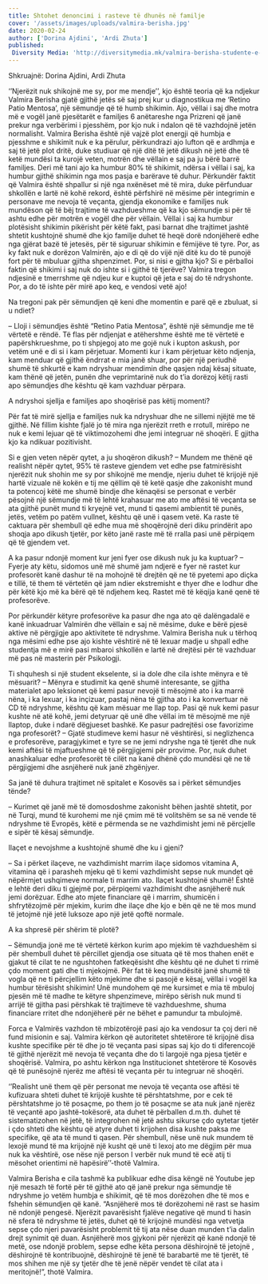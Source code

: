 ```yaml
---
title: Shtohet denoncimi i rasteve të dhunës në familje
cover: '/assets/images/uploads/valmira-berisha.jpg'
date: 2020-02-24
author: ['Dorina Ajdini', 'Ardi Zhuta']
published:
 Diversity Media: 'http://diversitymedia.mk/valmira-berisha-studente-e-verber-por-ekselente/'
---
```


Shkruajnë: Dorina Ajdini, Ardi Zhuta

‘’Njerëzit nuk shikojnë me sy, por me mendje’’, kjo është teoria që ka ndjekur Valmira Berisha gjatë gjithë jetës së saj prej kur u diagnostikua me ‘Retino Patio Mentosa’, një sëmundje që të humb shikimin. Ajo, vëllai i saj dhe motra më e vogël janë pjesëtarët e familjes 6 anëtareshe nga Prizreni që janë prekur nga verbërimi i pjesshëm, por kjo nuk i ndalon që të vazhdojnë jetën normalisht. Valmira Berisha është një vajzë plot energji që humbja e pjesshme e shikimit nuk e ka përulur, përkundrazi ajo lufton që e ardhmja e saj të jetë plot dritë, duke studiuar që një ditë të jetë dikush në jetë dhe të ketë mundësi ta kurojë veten, motrën dhe vëllain e saj pa ju bërë barrë familjes. Deri më tani ajo ka humbur 80% të shikimit, ndërsa i vëllai i saj, ka humbur gjithë shikimin nga mos pasja e barërave të duhur.
Përkundër faktit që Valmira është shpallur si një nga nxënëset më të mira, duke përfunduar shkollën e lartë në kohë rekord, është përfshirë në mësime për integrimin e personave me nevoja të veçanta, gjendja ekonomike e familjes nuk mundëson që të bëj trajtime të vazhdueshme që ka kjo sëmundje si për të ashtu edhe për motrën e vogël dhe për vëllain. Vëllai i saj ka humbur plotësisht shikimin pikërisht për këtë fakt, pasi barnat dhe trajtimet jashtë shtetit kushtojnë shumë dhe kjo familje duhet të heqë dorë ndonjëherë edhe nga gjërat bazë të jetesës, për të siguruar shikimin e fëmijëve të tyre. Por, as ky fakt nuk e dorëzon Valmirën, ajo e di që do vijë një ditë ku do të punojë fort për të mbuluar gjitha shpenzimet.
Por, si nisi e gjitha kjo? Si e përballoi faktin që shikimi i saj nuk do ishte si i gjithë të tjerëve? Valmira tregon ndjesinë e tmerrshme që ndjeu kur e kuptoi që jeta e saj do të ndryshonte. Por, a do të ishte për mirë apo keq, e vendosi vetë ajo!

Na tregoni pak për sëmundjen që keni dhe momentin e parë që e zbuluat, si u ndiet?

– Lloji i sëmundjes është “Retino Patia Mentosa”, është një sëmundje me të vërtetë e rëndë.
Të flas për ndjenjat e atëhershme është me të vërtetë e papërshkrueshme, po ti shpjegoj ato me gojë nuk i kupton askush, por vetëm unë e di si i kam përjetuar. Momenti kur i kam përjetuar këto ndjenja, kam menduar që gjithë ëndrrat e mia janë shuar, por për një periudhë shumë të shkurtë e kam ndryshuar mendimin dhe qasjen ndaj kësaj situate, kam thënë që jetën, punën dhe veprimtarinë nuk do t’ia dorëzoj këtij rasti apo sëmundjes dhe kështu që kam vazhduar përpara.

A ndryshoi sjellja e familjes apo shoqërisë pas këtij momenti?

Për fat të mirë sjellja e familjes nuk ka ndryshuar dhe ne sillemi njëjtë me të gjithë. Në fillim kishte fjalë jo të mira nga njerëzit rreth e rrotull, mirëpo ne nuk e kemi lejuar që të viktimozohemi dhe jemi integruar në shoqëri. E gjitha kjo ka ndikuar pozitivisht.

Si e gjen veten nëpër qytet, a ju shoqëron dikush?
– Mundem me thënë që realisht nëpër qytet, 95% të rasteve gjendem vet edhe pse fatmirësisht njerëzit nuk shohin me sy por shikojnë me mendje, njeriu duhet të krijojë një hartë vizuale në kokën e tij me qëllim që të ketë qasje dhe zakonisht mund ta potencoj këtë me shumë bindje dhe kënaqësi se personat e verbër pësojnë një sëmundje më të lehtë krahasuar me ato me aftësi të veçanta se ata gjithë punët mund ti kryejnë vet, mund ti qasemi ambientit të punës, jetës, vetëm po patëm vullnet, kështu që unë i qasem vetë. Ka raste të caktuara për shembull që edhe mua më shoqërojnë deri diku prindërit apo shoqja apo dikush tjetër, por këto janë raste më të rralla pasi unë përpiqem që të gjendem vet.

A ka pasur ndonjë moment kur jeni fyer ose dikush nuk ju ka kuptuar?
– Fyerje aty këtu, sidomos unë më shumë jam ndjerë e fyer në rastet kur profesorët kanë dashur të na mohojnë të drejtën që ne të pyetemi apo diçka e tillë, të them të vërtetën që jam ndier ekstremisht e thyer dhe e lodhur dhe për këtë kjo më ka bërë që të ndjehem keq. Rastet më të këqija kanë qenë të profesorëve.

Por përkundër këtyre profesorëve ka pasur dhe nga ato që dalëngadalë e kanë inkuadruar Valmirën dhe vëllain e saj në mësime, duke e bërë pjesë aktive në përgjigje apo aktivitete të ndryshme. Valmira Berisha nuk u tërhoq nga mësimi edhe pse ajo kishte vështirë në të lexuar madje u shpall edhe studentja më e mirë pasi mbaroi shkollën e lartë në drejtësi për të vazhduar më pas në masterin për Psikologji.

Ti shquhesh si një student ekselente, si ia dole dhe cila ishte mënyra e të mësuarit?
– Mënyra e studimit ka qenë shumë interesante, se gjitha materialet apo leksionet që kemi pasur nevojë ti mësojmë ato i ka marrë nëna, i ka lexuar, i ka inçizuar, pastaj nëna të gjitha ato i ka konvertuar në CD të ndryshme, kështu që kam mësuar me llap top. Pasi që nuk kemi pasur kushte në atë kohë, jemi detyruar që unë dhe vëllai im të mësojmë me një llaptop, duke i ndarë dëgjueset bashkë.
Ke pasur padrejtësi ose favorizime nga profesorët?
– Gjatë studimeve kemi hasur në vështirësi, si neglizhenca e profesorëve, paragjykimet e tyre se ne jemi ndryshe nga të tjerët dhe nuk kemi aftësi të mjaftueshme që të përgjigjemi për provime. Por, nuk duhet anashkaluar edhe profesorët të cilët na kanë dhënë çdo mundësi që ne të përgjigjemi dhe asnjëherë nuk janë zhgënjyer.

Sa janë të duhura trajtimet në spitalet e Kosovës sa i përket sëmundjes tënde?

– Kurimet që janë më të domosdoshme zakonisht bëhen jashtë shtetit, por në Turqi, mund të kurohemi me një çmim më të volitshëm se sa në vende të ndryshme të Evropës, këtë e përmenda se ne vazhdimisht jemi në përcjelle e sipër të kësaj sëmundje.

Ilaçet e nevojshme a kushtojnë shumë dhe ku i gjeni?

– Sa i përket ilaçeve, ne vazhdimisht marrim ilaçe sidomos vitamina A, vitamina që i parasheh mjeku që ti kemi vazhdimisht sepse nuk mundet që nëpërmjet ushqimeve normale ti marrim ato. Ilaçet kushtojnë shumë! Është e lehtë deri diku ti gjejmë por, përpiqemi vazhdimisht dhe asnjëherë nuk jemi dorëzuar. Edhe ato mjete financiare që i marrim, shumicën i shfrytëzojmë për mjekim, kurim dhe ilaçe dhe kjo e bën që ne të mos mund të jetojmë një jetë luksoze apo një jetë qoftë normale.

A ka shpresë për shërim të plotë?

– Sëmundja jonë me të vërtetë kërkon kurim apo mjekim të vazhdueshëm si për shembull duhet të përcillet gjendja ose situata që të mos thahen enët e gjakut të cilat te ne ngushtohen fatkeqësisht dhe kështu që ne duhet ti rrimë çdo moment gati dhe ti mjekojmë. Për fat të keq mundësitë janë shumë të vogla që ne ti përcjellim këto mjekime dhe si pasojë e kësaj, vëllai i vogël ka humbur tërësisht shikimin! Unë mundohem që me kursimet e mia të mbuloj pjesën më të madhe te këtyre shpenzimeve, mirëpo sërish nuk mund ti arrijë të gjitha pasi përshkak të trajtimeve të vazhdueshme, shuma financiare rritet dhe ndonjëherë për ne bëhet e pamundur ta mbulojmë.

Forca e Valmirës vazhdon të mbizotërojë pasi ajo ka vendosur ta çoj deri në fund misionin e saj. Valmira kërkon që autoritetet shtetërore të krijojnë disa kushte specifike për të dhe jo të veçanta pasi sipas saj kjo do ti diferencojë të gjithë njerëzit më nevoja të veçanta dhe do ti largojë nga pjesa tjetër e shoqërisë. Valmira, po ashtu kërkon nga Institucionet shtetërore të Kosovës që të punësojnë njerëz me aftësi të veçanta për tu integruar në shoqëri.

‘’Realisht unë them që për personat me nevoja të veçanta ose aftësi të kufizuara shteti duhet të krijojë kushte të përshtatshme, por e cek të përshtatshme jo të posaçme, po them jo të posaçme se ata nuk janë njerëz të veçantë apo jashtë-tokësorë, ata duhet të përballen d.m.th. duhet të sistematizohen në jetë, të integrohen në jetë ashtu sikurse çdo qytetar tjetër i çdo shteti dhe kështu që atyre duhet ti krijohen disa kushte paksa me specifike, që ata të mund ti qasen. Për shembull, nëse unë nuk mundem të lexojë mund të ma krijojnë një kusht që unë ti lexoj ato me dëgjim për mua nuk ka vështirë, ose nëse një person I verbër nuk mund të ecë atij ti mësohet orientimi në hapësirë’’-thotë Valmira.

Valmira Berisha e cila tashmë ka publikuar edhe disa këngë në Youtube jep një mesazh të fortë për të gjithë ato që janë prekur nga sëmundje të ndryshme jo vetëm humbja e shikimit, që të mos dorëzohen dhe të mos e fshehin sëmundjen që kanë.
“Asnjëherë mos të dorëzohemi në rast se hasim në ndonjë pengesë. Njerëzit pavarësisht fjalëve negative që mund ti hasin në sfera të ndryshme të jetës, duhet që të krijojnë mundësi nga vetvetja sepse çdo njeri pavarësisht problemit të tij ata nëse duan munden t’ia dalin drejt synimit që duan. Asnjëherë mos gjykoni për njerëzit që kanë ndonjë të metë, ose ndonjë problem, sepse edhe këta persona dëshirojnë të jetojnë , dëshirojnë të kontribuojnë, dëshirojnë të jenë të barabartë me të tjerët, të mos shihen me një sy tjetër dhe të jenë nëpër vendet të cilat ata i meritojnë!”, thotë Valmira.
